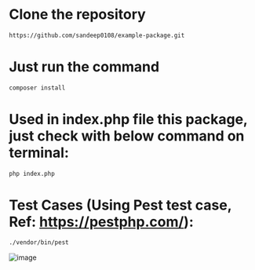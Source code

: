 # Clone the repository
  ```bash
  https://github.com/sandeep0108/example-package.git  
  ```
  
# Just run the command
  ```bash
  composer install
  ```
  
# Used in index.php file this package, just check with below command on terminal:
  ```bash
  php index.php
  ```

# Test Cases (Using Pest test case, Ref: https://pestphp.com/):
  ```bash
  ./vendor/bin/pest
  ```

![image](https://github.com/user-attachments/assets/394a2a8b-2f85-46af-a808-81ef826880a7)
